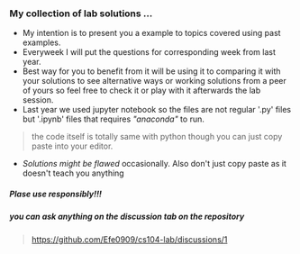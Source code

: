 ### My collection of lab solutions ...  
- My intention is to present you a example to topics covered using past examples.
- Everyweek I will put the questions for corresponding week from last year.
- Best way for you to benefit from it will be using it to comparing it with your solutions to see alternative ways or working solutions from a peer of yours so feel free to check it or play with it afterwards the lab session.
- Last year we used jupyter notebook so the files are not regular '.py' files but '.ipynb' files that requires *"anaconda"* to run.
> the code itself is totally same with python though you can just copy paste into your editor.
- *Solutions might be flawed* occasionally. Also don't just copy paste as it doesn't teach you anything  
##### Plase use responsibly!!!
##### you can ask anything on the discussion tab on the repository
> https://github.com/Efe0909/cs104-lab/discussions/1
